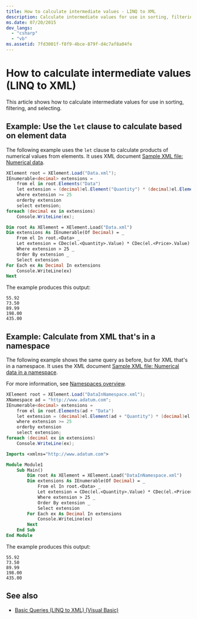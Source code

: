 ```yaml
---
title: How to calculate intermediate values - LINQ to XML
description: Calculate intermediate values for use in sorting, filtering, and selecting.
ms.date: 07/20/2015
dev_langs:
  - "csharp"
  - "vb"
ms.assetid: 7fd3001f-f8f9-4bce-879f-d4c7af8a04fe
---
```


# How to calculate intermediate values (LINQ to XML)

This article shows how to calculate intermediate values for use in sorting, filtering, and selecting.

## Example: Use the `let` clause to calculate based on element data

The following example uses the `let` clause to calculate products of numerical values from elements. It uses XML document [Sample XML file: Numerical data](sample-xml-file-numerical-data.md).

```csharp
XElement root = XElement.Load("Data.xml");
IEnumerable<decimal> extensions =
    from el in root.Elements("Data")
    let extension = (decimal)el.Element("Quantity") * (decimal)el.Element("Price")
    where extension >= 25
    orderby extension
    select extension;
foreach (decimal ex in extensions)
    Console.WriteLine(ex);
```

```vb
Dim root As XElement = XElement.Load("Data.xml")
Dim extensions As IEnumerable(Of Decimal) = _
    From el In root.<Data> _
    Let extension = CDec(el.<Quantity>.Value) * CDec(el.<Price>.Value) _
    Where extension > 25 _
    Order By extension _
    Select extension
For Each ex As Decimal In extensions
    Console.WriteLine(ex)
Next
```

The example produces this output:

```output
55.92
73.50
89.99
198.00
435.00
```

## Example: Calculate from XML that's in a namespace

The following example shows the same query as before, but for XML that's in a namespace. It uses the XML document [Sample XML file: Numerical data in a namespace](sample-xml-file-numerical-data-namespace.md).

For more information, see [Namespaces overview](namespaces-overview.md).

```csharp
XElement root = XElement.Load("DataInNamespace.xml");
XNamespace ad = "http://www.adatum.com";
IEnumerable<decimal> extensions =
    from el in root.Elements(ad + "Data")
    let extension = (decimal)el.Element(ad + "Quantity") * (decimal)el.Element(ad + "Price")
    where extension >= 25
    orderby extension
    select extension;
foreach (decimal ex in extensions)
    Console.WriteLine(ex);
```

```vb
Imports <xmlns="http://www.adatum.com">

Module Module1
    Sub Main()
        Dim root As XElement = XElement.Load("DataInNamespace.xml")
        Dim extensions As IEnumerable(Of Decimal) = _
            From el In root.<Data> _
            Let extension = CDec(el.<Quantity>.Value) * CDec(el.<Price>.Value) _
            Where extension > 25 _
            Order By extension _
            Select extension
        For Each ex As Decimal In extensions
            Console.WriteLine(ex)
        Next
    End Sub
End Module
```

The example produces this output:

```output
55.92
73.50
89.99
198.00
435.00
```

## See also

- [Basic Queries (LINQ to XML) (Visual Basic)](../../visual-basic/programming-guide/concepts/linq/basic-queries-linq-to-xml.md)
